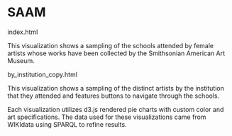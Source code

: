 # SAAM
index.html 

This visualization shows a sampling of the schools attended by female artists whose works have been collected by the Smithsonian American Art Museum. 

by_institution_copy.html

This visualization shows a sampling of the distinct artists by the institution that they attended and features buttons to navigate through the schools. 

Each visualization utilizes d3.js rendered pie charts with custom color and art specifications. The data used for these visualizations came from WIKIdata using SPARQL to refine results. 
